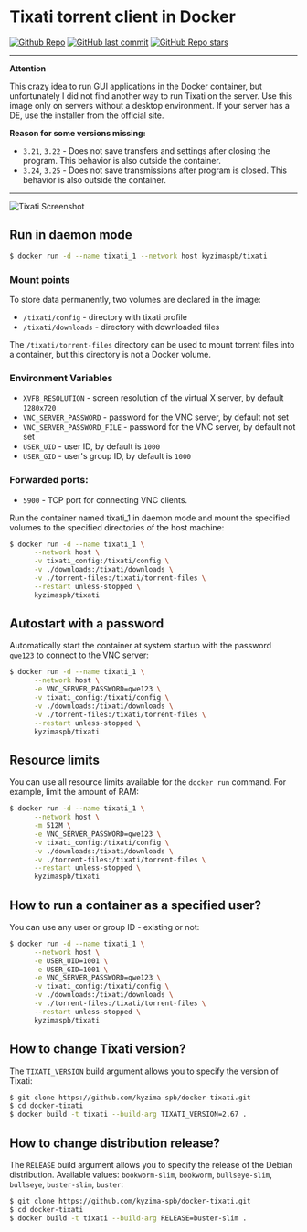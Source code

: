 # Tixati torrent client in Docker

[![Github Repo](https://img.shields.io/badge/github-repo-brightgreen)](https://github.com/kyzima-spb/docker-tixati)
[![GitHub last commit](https://img.shields.io/github/last-commit/kyzima-spb/docker-tixati)](https://github.com/kyzima-spb/docker-tixati)
[![GitHub Repo stars](https://img.shields.io/github/stars/kyzima-spb/docker-tixati)](https://github.com/kyzima-spb/docker-tixati/stargazers)

---
**Attention**

This crazy idea to run GUI applications in the Docker container,
but unfortunately I did not find another way to run Tixati on the server.
Use this image only on servers without a desktop environment.
If your server has a DE, use the installer from the official site.

**Reason for some versions missing:**

* `3.21`, `3.22` - Does not save transfers and settings after closing the program. This behavior is also outside the container.
* `3.24`, `3.25` - Does not save transmissions after program is closed. This behavior is also outside the container.
---

![Tixati Screenshot](https://raw.githubusercontent.com/kyzima-spb/docker-tixati/master/preview.png)

## Run in daemon mode

```bash
$ docker run -d --name tixati_1 --network host kyzimaspb/tixati
```

### Mount points

To store data permanently, two volumes are declared in the image:

* `/tixati/config` - directory with tixati profile
* `/tixati/downloads` - directory with downloaded files

The `/tixati/torrent-files` directory can be used to mount torrent files into a container,
but this directory is not a Docker volume.

### Environment Variables

* `XVFB_RESOLUTION` - screen resolution of the virtual X server, by default `1280x720`
* `VNC_SERVER_PASSWORD` - password for the VNC server, by default not set
* `VNC_SERVER_PASSWORD_FILE` - password for the VNC server, by default not set
* `USER_UID` - user ID, by default is `1000`
* `USER_GID` - user's group ID, by default is `1000`

### Forwarded ports:
* `5900` - TCP port for connecting VNC clients.

Run the container named tixati_1 in daemon mode and mount the specified volumes to the specified directories of the host machine:

```bash
$ docker run -d --name tixati_1 \
      --network host \
      -v tixati_config:/tixati/config \
      -v ./downloads:/tixati/downloads \
      -v ./torrent-files:/tixati/torrent-files \
      --restart unless-stopped \
      kyzimaspb/tixati
```

## Autostart with a password

Automatically start the container at system startup with the password `qwe123` to connect to the VNC server:

```bash
$ docker run -d --name tixati_1 \
      --network host \
      -e VNC_SERVER_PASSWORD=qwe123 \
      -v tixati_config:/tixati/config \
      -v ./downloads:/tixati/downloads \
      -v ./torrent-files:/tixati/torrent-files \
      --restart unless-stopped \
      kyzimaspb/tixati
```

## Resource limits

You can use all resource limits available for the `docker run` command. For example, limit the amount of RAM:

```bash
$ docker run -d --name tixati_1 \
      --network host \
      -m 512M \
      -e VNC_SERVER_PASSWORD=qwe123 \
      -v tixati_config:/tixati/config \
      -v ./downloads:/tixati/downloads \
      -v ./torrent-files:/tixati/torrent-files \
      --restart unless-stopped \
      kyzimaspb/tixati
```

## How to run a container as a specified user?

You can use any user or group ID - existing or not:

```bash
$ docker run -d --name tixati_1 \
      --network host \
      -e USER_UID=1001 \
      -e USER_GID=1001 \
      -e VNC_SERVER_PASSWORD=qwe123 \
      -v tixati_config:/tixati/config \
      -v ./downloads:/tixati/downloads \
      -v ./torrent-files:/tixati/torrent-files \
      --restart unless-stopped \
      kyzimaspb/tixati
```

## How to change Tixati version?

The `TIXATI_VERSION` build argument allows you to specify the version of Tixati:

```bash
$ git clone https://github.com/kyzima-spb/docker-tixati.git
$ cd docker-tixati
$ docker build -t tixati --build-arg TIXATI_VERSION=2.67 .
```

## How to change distribution release?

The `RELEASE` build argument allows you to specify the release of the Debian distribution.
Available values: `bookworm-slim`, `bookworm`, `bullseye-slim`, `bullseye`,
  `buster-slim`, `buster`:

```bash
$ git clone https://github.com/kyzima-spb/docker-tixati.git
$ cd docker-tixati
$ docker build -t tixati --build-arg RELEASE=buster-slim .
```
